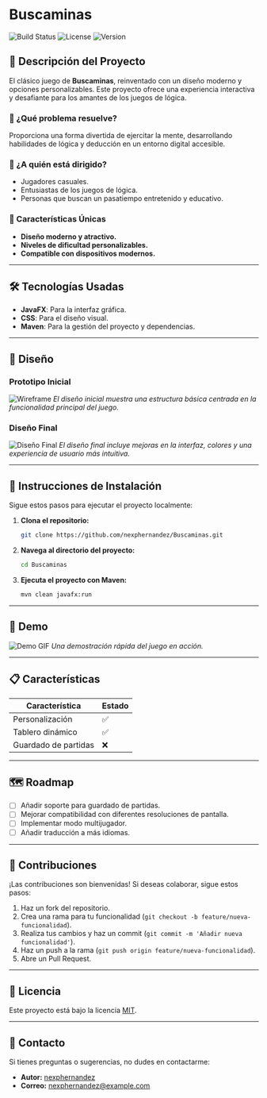 # Buscaminas

![Build Status](https://img.shields.io/badge/build-passing-brightgreen)
![License](https://img.shields.io/github/license/nexphernandez/Buscaminas)
![Version](https://img.shields.io/badge/version-1.0-blue)

## 📖 Descripción del Proyecto

El clásico juego de **Buscaminas**, reinventado con un diseño moderno y opciones personalizables. Este proyecto ofrece una experiencia interactiva y desafiante para los amantes de los juegos de lógica.

### 🎯 ¿Qué problema resuelve?

Proporciona una forma divertida de ejercitar la mente, desarrollando habilidades de lógica y deducción en un entorno digital accesible.

### 👥 ¿A quién está dirigido?

- Jugadores casuales.
- Entusiastas de los juegos de lógica.
- Personas que buscan un pasatiempo entretenido y educativo.

### 🌟 Características Únicas

- **Diseño moderno y atractivo.**
- **Niveles de dificultad personalizables.**
- **Compatible con dispositivos modernos.**

---

## 🛠️ Tecnologías Usadas

- **JavaFX**: Para la interfaz gráfica.
- **CSS**: Para el diseño visual.
- **Maven**: Para la gestión del proyecto y dependencias.

---

## 🎨 Diseño

### **Prototipo Inicial**
![Wireframe](https://via.placeholder.com/500x300.png?text=Wireframe+Inicial)
*El diseño inicial muestra una estructura básica centrada en la funcionalidad principal del juego.*

### **Diseño Final**
![Diseño Final](https://via.placeholder.com/500x300.png?text=Captura+Diseño+Final)
*El diseño final incluye mejoras en la interfaz, colores y una experiencia de usuario más intuitiva.*

---

## 🚀 Instrucciones de Instalación

Sigue estos pasos para ejecutar el proyecto localmente:

1. **Clona el repositorio:**
   ```bash
   git clone https://github.com/nexphernandez/Buscaminas.git
   ```

2. **Navega al directorio del proyecto:**
   ```bash
   cd Buscaminas
   ```

3. **Ejecuta el proyecto con Maven:**
   ```bash
   mvn clean javafx:run
   ```

---

## 🎥 Demo

![Demo GIF](https://via.placeholder.com/500x300.png?text=Demo+GIF)
*Una demostración rápida del juego en acción.*

---

## 📋 Características

| Característica       | Estado       |
|----------------------|--------------|
| Personalización      | ✅           |
| Tablero dinámico     | ✅           |
| Guardado de partidas | ❌           |

---

## 🗺️ Roadmap

- [ ] Añadir soporte para guardado de partidas.
- [ ] Mejorar compatibilidad con diferentes resoluciones de pantalla.
- [ ] Implementar modo multijugador.
- [ ] Añadir traducción a más idiomas.

---

## 🤝 Contribuciones

¡Las contribuciones son bienvenidas! Si deseas colaborar, sigue estos pasos:

1. Haz un fork del repositorio.
2. Crea una rama para tu funcionalidad (`git checkout -b feature/nueva-funcionalidad`).
3. Realiza tus cambios y haz un commit (`git commit -m 'Añadir nueva funcionalidad'`).
4. Haz un push a la rama (`git push origin feature/nueva-funcionalidad`).
5. Abre un Pull Request.

---

## 📄 Licencia

Este proyecto está bajo la licencia [MIT](https://opensource.org/licenses/MIT).

---

## 📧 Contacto

Si tienes preguntas o sugerencias, no dudes en contactarme:

- **Autor:** [nexphernandez](https://github.com/nexphernandez)
- **Correo:** nexphernandez@example.com